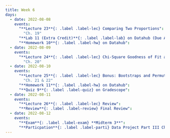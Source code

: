 ```yaml
---
title: Week 6
days:
  - date: 2022-08-08
    events: 
      "**Lecture 23**{: .label .label-lec} Comparing Two Proportions":
        "Ch. 19" 
      "**Lab 11 (Extra Credit)**{: .label .label-lab} on Datahub (Due Aug. 11)":
      "**Homework 10**{: .label .label-hw} on Datahub":
  - date: 2022-08-09
    events:
      "**Lecture 24**{: .label .label-lec} Chi-Square Goodness of Fit and Two-way Tables":
        "Ch. 20"  
  - date: 2022-08-10
    events:
      "**Lecture 25**{: .label .label-lec} Bonus: Bootstraps and Permutations": 
        "Ch. 21 & 22"
      "**Homework 11**{: .label .label-hw} on Datahub":
      "**Quiz 9**{: .label .label-quiz} on Gradescope":
  - date: 2022-08-11
    events:
      "**Lecture 26**{: .label .label-lec} Review":
      "**Review**{: .label .label-review} Final Review":
  - date: 2022-08-12
    events:
      "**Exam**{: .label .label-exam} **Midterm 3**":
      "**Particpation**{: .label .label-parti} Data Project Part III Check-in (By End of Day)":
---
```

